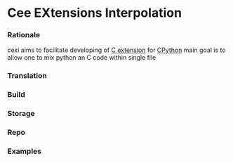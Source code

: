# Cee EXtensions Interpolation


### Rationale
cexi aims to facilitate developing of [C extension](https://docs.python.org/3/extending/extending.html) for [CPython](https://github.com/python/cpython)
main goal is to allow one to mix python an C code within single file

### Translation

### Build

### Storage


### Repo

### Examples